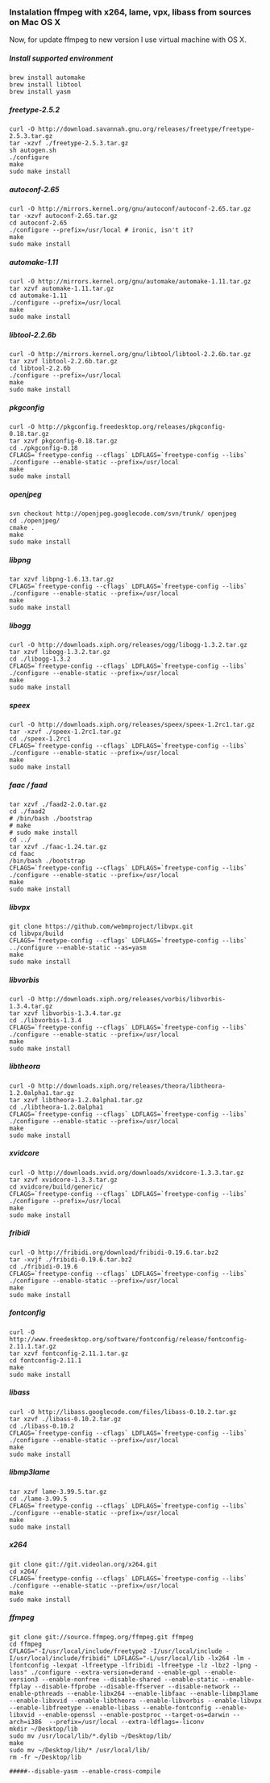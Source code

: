 ### Instalation ffmpeg with x264, lame, vpx, libass from sources on Mac OS X

Now, for update ffmpeg to new version I use virtual machine with OS X.

##### Install supported environment

    brew install automake
    brew install libtool
    brew install yasm

##### freetype-2.5.2

    curl -O http://download.savannah.gnu.org/releases/freetype/freetype-2.5.3.tar.gz
    tar -xzvf ./freetype-2.5.3.tar.gz
    sh autogen.sh
    ./configure
    make
    sudo make install

##### autoconf-2.65

    curl -O http://mirrors.kernel.org/gnu/autoconf/autoconf-2.65.tar.gz
    tar -xzvf autoconf-2.65.tar.gz
    cd autoconf-2.65
    ./configure --prefix=/usr/local # ironic, isn't it?
    make
    sudo make install

##### automake-1.11

    curl -O http://mirrors.kernel.org/gnu/automake/automake-1.11.tar.gz
    tar xzvf automake-1.11.tar.gz
    cd automake-1.11
    ./configure --prefix=/usr/local
    make
    sudo make install

##### libtool-2.2.6b

    curl -O http://mirrors.kernel.org/gnu/libtool/libtool-2.2.6b.tar.gz
    tar xzvf libtool-2.2.6b.tar.gz
    cd libtool-2.2.6b
    ./configure --prefix=/usr/local
    make
    sudo make install

##### pkgconfig

    curl -O http://pkgconfig.freedesktop.org/releases/pkgconfig-0.18.tar.gz
    tar xzvf pkgconfig-0.18.tar.gz
    cd ./pkgconfig-0.18
    CFLAGS=`freetype-config --cflags` LDFLAGS=`freetype-config --libs` ./configure --enable-static --prefix=/usr/local
    make
    sudo make install

##### openjpeg

    svn checkout http://openjpeg.googlecode.com/svn/trunk/ openjpeg
    cd ./openjpeg/
    cmake .
    make 
    sudo make install

##### libpng

    tar xzvf libpng-1.6.13.tar.gz
    CFLAGS=`freetype-config --cflags` LDFLAGS=`freetype-config --libs` ./configure --enable-static --prefix=/usr/local
    make 
    sudo make install

##### libogg

    curl -O http://downloads.xiph.org/releases/ogg/libogg-1.3.2.tar.gz
    tar xzvf libogg-1.3.2.tar.gz
    cd ./libogg-1.3.2
    CFLAGS=`freetype-config --cflags` LDFLAGS=`freetype-config --libs` ./configure --enable-static --prefix=/usr/local
    make
    sudo make install

##### speex

    curl -O http://downloads.xiph.org/releases/speex/speex-1.2rc1.tar.gz
    tar -xzvf ./speex-1.2rc1.tar.gz
    cd ./speex-1.2rc1
    CFLAGS=`freetype-config --cflags` LDFLAGS=`freetype-config --libs` ./configure --enable-static --prefix=/usr/local
    make
    sudo make install

##### faac / faad

    tar xzvf ./faad2-2.0.tar.gz
    cd ./faad2
    # /bin/bash ./bootstrap
    # make
    # sudo make install
    cd ../
    tar xzvf ./faac-1.24.tar.gz
    cd faac
    /bin/bash ./bootstrap
    CFLAGS=`freetype-config --cflags` LDFLAGS=`freetype-config --libs` ./configure --enable-static --prefix=/usr/local
    make
    sudo make install

##### libvpx

    git clone https://github.com/webmproject/libvpx.git
    cd libvpx/build
    CFLAGS=`freetype-config --cflags` LDFLAGS=`freetype-config --libs` ../configure --enable-static --as=yasm 
    make
    sudo make install

##### libvorbis

    curl -O http://downloads.xiph.org/releases/vorbis/libvorbis-1.3.4.tar.gz
    tar xzvf libvorbis-1.3.4.tar.gz
    cd ./libvorbis-1.3.4
    CFLAGS=`freetype-config --cflags` LDFLAGS=`freetype-config --libs` ./configure --enable-static --prefix=/usr/local
    make
    sudo make install

##### libtheora

    curl -O http://downloads.xiph.org/releases/theora/libtheora-1.2.0alpha1.tar.gz
    tar xzvf libtheora-1.2.0alpha1.tar.gz
    cd ./libtheora-1.2.0alpha1
    CFLAGS=`freetype-config --cflags` LDFLAGS=`freetype-config --libs` ./configure --enable-static --prefix=/usr/local
    make
    sudo make install

##### xvidcore

    curl -O http://downloads.xvid.org/downloads/xvidcore-1.3.3.tar.gz
    tar xzvf xvidcore-1.3.3.tar.gz
    cd xvidcore/build/generic/
    CFLAGS=`freetype-config --cflags` LDFLAGS=`freetype-config --libs` ./configure --prefix=/usr/local
    make
    sudo make install

##### fribidi

    curl -O http://fribidi.org/download/fribidi-0.19.6.tar.bz2
    tar -xvjf ./fribidi-0.19.6.tar.bz2
    cd ./fribidi-0.19.6
    CFLAGS=`freetype-config --cflags` LDFLAGS=`freetype-config --libs` ./configure --enable-static --prefix=/usr/local
    make
    sudo make install

##### fontconfig

    curl -O http://www.freedesktop.org/software/fontconfig/release/fontconfig-2.11.1.tar.gz
    tar xzvf fontconfig-2.11.1.tar.gz
    cd fontconfig-2.11.1
    make 
    sudo make install

##### libass

    curl -O http://libass.googlecode.com/files/libass-0.10.2.tar.gz
    tar xzvf ./libass-0.10.2.tar.gz
    cd ./libass-0.10.2
    CFLAGS=`freetype-config --cflags` LDFLAGS=`freetype-config --libs` ./configure --enable-static --prefix=/usr/local
    make 
    sudo make install


##### libmp3lame

    tar xzvf lame-3.99.5.tar.gz
    cd ./lame-3.99.5
    CFLAGS=`freetype-config --cflags` LDFLAGS=`freetype-config --libs` ./configure --enable-static --prefix=/usr/local
    make
    sudo make install

##### x264

    git clone git://git.videolan.org/x264.git
    cd x264/
    CFLAGS=`freetype-config --cflags` LDFLAGS=`freetype-config --libs` ./configure --enable-static --prefix=/usr/local
    make
    sudo make install

##### ffmpeg

    git clone git://source.ffmpeg.org/ffmpeg.git ffmpeg
    cd ffmpeg
    CFLAGS="-I/usr/local/include/freetype2 -I/usr/local/include -I/usr/local/include/fribidi" LDFLAGS="-L/usr/local/lib -lx264 -lm -lfontconfig -lexpat -lfreetype -lfribidi -lfreetype -lz -lbz2 -lpng -lass" ./configure --extra-version=derand --enable-gpl --enable-version3 --enable-nonfree --disable-shared --enable-static --enable-ffplay --disable-ffprobe --disable-ffserver --disable-network --enable-pthreads --enable-libx264 --enable-libfaac --enable-libmp3lame --enable-libxvid --enable-libtheora --enable-libvorbis --enable-libvpx --enable-libfreetype --enable-libass --enable-fontconfig --enable-libxvid --enable-openssl --enable-postproc --target-os=darwin --arch=i386  --prefix=/usr/local --extra-ldflags=-liconv
    mkdir ~/Desktop/lib
    sudo mv /usr/local/lib/*.dylib ~/Desktop/lib/
    make
    sudo mv ~/Desktop/lib/* /usr/local/lib/
    rm -fr ~/Desktop/lib

    #####--disable-yasm --enable-cross-compile

